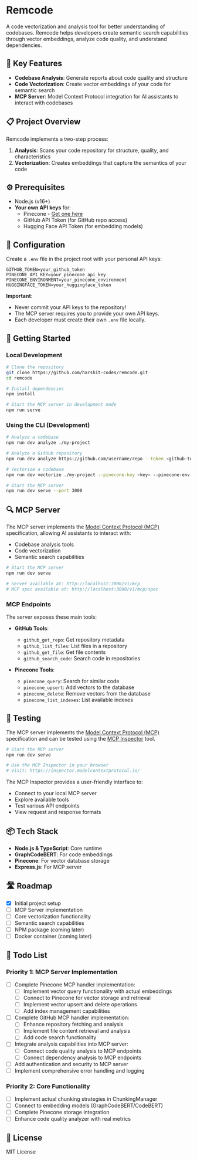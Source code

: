 # Remcode

A code vectorization and analysis tool for better understanding of codebases. Remcode helps developers create semantic search capabilities through vector embeddings, analyze code quality, and understand dependencies.

## 🚀 Key Features

- **Codebase Analysis**: Generate reports about code quality and structure
- **Code Vectorization**: Create vector embeddings of your code for semantic search
- **MCP Server**: Model Context Protocol integration for AI assistants to interact with codebases

## 📋 Project Overview

Remcode implements a two-step process:

1. **Analysis**: Scans your code repository for structure, quality, and characteristics
2. **Vectorization**: Creates embeddings that capture the semantics of your code

## ⚙️ Prerequisites

- Node.js (v16+)
- **Your own API keys** for:
  - Pinecone - [Get one here](https://www.pinecone.io/)
  - GitHub API Token (for GitHub repo access)
  - Hugging Face API Token (for embedding models)

## 🔑 Configuration

Create a `.env` file in the project root with your personal API keys:

```
GITHUB_TOKEN=your_github_token
PINECONE_API_KEY=your_pinecone_api_key
PINECONE_ENVIRONMENT=your_pinecone_environment
HUGGINGFACE_TOKEN=your_huggingface_token
```

**Important**: 
- Never commit your API keys to the repository!
- The MCP server requires you to provide your own API keys.
- Each developer must create their own `.env` file locally.

## 🚀 Getting Started

### Local Development

```bash
# Clone the repository
git clone https://github.com/harshit-codes/remcode.git
cd remcode

# Install dependencies
npm install

# Start the MCP server in development mode
npm run serve
```

### Using the CLI (Development)

```bash
# Analyze a codebase
npm run dev analyze ./my-project

# Analyze a GitHub repository
npm run dev analyze https://github.com/username/repo --token <github-token>

# Vectorize a codebase
npm run dev vectorize ./my-project --pinecone-key <key> --pinecone-env <env>

# Start the MCP server
npm run dev serve --port 3000
```

## 🔍 MCP Server

The MCP server implements the [Model Context Protocol (MCP)](https://modelcontextprotocol.io/) specification, allowing AI assistants to interact with:
- Codebase analysis tools
- Code vectorization
- Semantic search capabilities

```bash
# Start the MCP server
npm run dev serve

# Server available at: http://localhost:3000/v1/mcp
# MCP spec available at: http://localhost:3000/v1/mcp/spec
```

### MCP Endpoints

The server exposes these main tools:

- **GitHub Tools**:
  - `github_get_repo`: Get repository metadata
  - `github_list_files`: List files in a repository
  - `github_get_file`: Get file contents
  - `github_search_code`: Search code in repositories

- **Pinecone Tools**:
  - `pinecone_query`: Search for similar code
  - `pinecone_upsert`: Add vectors to the database
  - `pinecone_delete`: Remove vectors from the database
  - `pinecone_list_indexes`: List available indexes

## 🧪 Testing

The MCP server implements the [Model Context Protocol (MCP)](https://modelcontextprotocol.io/) specification and can be tested using the [MCP Inspector](https://modelcontextprotocol.io/docs/tools/inspector) tool.

```bash
# Start the MCP server
npm run dev serve

# Use the MCP Inspector in your browser
# Visit: https://inspector.modelcontextprotocol.io/
```

The MCP Inspector provides a user-friendly interface to:
- Connect to your local MCP server
- Explore available tools
- Test various API endpoints
- View request and response formats

## 📦 Tech Stack

- **Node.js & TypeScript**: Core runtime
- **GraphCodeBERT**: For code embeddings
- **Pinecone**: For vector database storage
- **Express.js**: For MCP server

## 🛣️ Roadmap

- [x] Initial project setup
- [ ] MCP Server implementation
- [ ] Core vectorization functionality
- [ ] Semantic search capabilities
- [ ] NPM package (coming later)
- [ ] Docker container (coming later)

## 📝 Todo List

### Priority 1: MCP Server Implementation
- [ ] Complete Pinecone MCP handler implementation:
  - [ ] Implement vector query functionality with actual embeddings
  - [ ] Connect to Pinecone for vector storage and retrieval
  - [ ] Implement vector upsert and delete operations
  - [ ] Add index management capabilities
- [ ] Complete GitHub MCP handler implementation:
  - [ ] Enhance repository fetching and analysis
  - [ ] Implement file content retrieval and analysis
  - [ ] Add code search functionality
- [ ] Integrate analysis capabilities into MCP server:
  - [ ] Connect code quality analysis to MCP endpoints
  - [ ] Connect dependency analysis to MCP endpoints
- [ ] Add authentication and security to MCP server
- [ ] Implement comprehensive error handling and logging

### Priority 2: Core Functionality
- [ ] Implement actual chunking strategies in ChunkingManager
- [ ] Connect to embedding models (GraphCodeBERT/CodeBERT)
- [ ] Complete Pinecone storage integration
- [ ] Enhance code quality analyzer with real metrics
## 📄 License

MIT License
